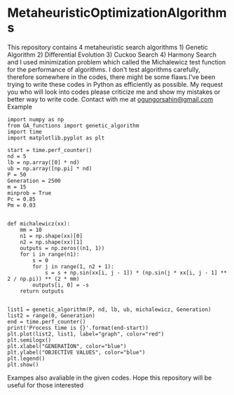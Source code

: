# MetaheuristicOptimizationAlgorithms
This repository contains 4 metaheuristic search algorithms 1) Genetic Algorithm 2) Differential Evolution 3) Cuckoo Search 4) Harmony Search and I used minimization problem which called the Michalewicz test function for the performance of algorithms. I don't test algorithms carefully, therefore somewhere in the codes, there might be some flaws.I've been trying to write these codes in Python as efficiently as possible. My request you who will look into codes please criticize me and show my mistakes or better way to write code. Contact with me at ogungorsahin@gmail.com 
Example
    
    import numpy as np
    from GA_functions import genetic_algorithm
    import time
    import matplotlib.pyplot as plt
    
    start = time.perf_counter()
    nd = 5
    lb = np.array([0] * nd)
    ub = np.array([np.pi] * nd)
    P = 50
    Generation = 2500
    m = 15
    minprob = True
    Pc = 0.85
    Pm = 0.03


    def michalewicz(xx):
        mm = 10
        n1 = np.shape(xx)[0]
        n2 = np.shape(xx)[1]
        outputs = np.zeros((n1, 1))
        for i in range(n1):
            s = 0
            for j in range(1, n2 + 1):
                s = s + np.sin(xx[i, j - 1]) * (np.sin(j * xx[i, j - 1] ** 2 / np.pi)) ** (2 * mm)
            outputs[i, 0] = -s
        return outputs


    list1 = genetic_algorithm(P, nd, lb, ub, michalewicz, Generation)
    list2 = range(0, Generation)
    end = time.perf_counter()
    print('Process time is {}'.format(end-start))
    plt.plot(list2, list1, label="graph", color="red")
    plt.semilogx()
    plt.xlabel("GENERATİON", color="blue")
    plt.ylabel("OBJECTİVE VALUES", color="blue")
    plt.legend()
    plt.show()

 

Exampes also avaliable in the given codes. Hope this repository will be useful for those interested

